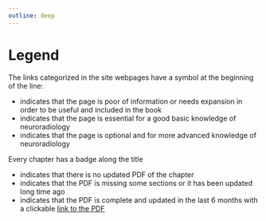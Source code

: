 ```yaml
---
outline: deep
---
```

# Legend

The links categorized in the site webpages have a symbol at the beginning of the line:

* <Badge type="warning" text="!"/> indicates that the page is poor of information or needs expansion in order to be useful and included in the book
* <Badge type="tip" text="✔"/> indicates that the page is essential for a good basic knowledge of neuroradiology
* <Badge type="info" text="*"/> indicates that the page is optional and for more advanced knowledge of neuroradiology

Every chapter has a badge along the title

* <Badge type="danger" text="PDF not available" /> indicates that there is no updated PDF of the chapter  
* <Badge type="warning" text="PDF outdated" /> indicates that the PDF is missing some sections or it has been updated long time ago  
* <Badge type="tip" text="PDF" /> indicates that the PDF is complete and updated in the last 6 months with a clickable <Badge type="info"><a href="">link to the PDF</a></Badge>

